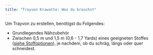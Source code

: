 ```yaml
---
title: "Trayvon Krawatte: Was du brauchst"
---
```


Um Trayvon zu erstellen, benötigst du Folgendes:

- Grundlegendes Nähzubehör
- Zwischen 0,5 m und 1,5 m (0,6 - 1,7 Yards) eines geeigneten Stoffes ([siehe Stoffoptionen](/docs/designs/trayvon/fabric)), je nachdem, ob du schräg, längs oder quer schneidest.
